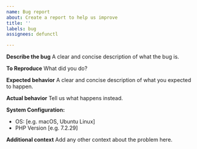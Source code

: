 ```yaml
---
name: Bug report
about: Create a report to help us improve
title: ''
labels: bug
assignees: defunctl

---
```


**Describe the bug**
A clear and concise description of what the bug is.

**To Reproduce**
What did you do?

**Expected behavior**
A clear and concise description of what you expected to happen.

**Actual behavior**
Tell us what happens instead.

**System Configuration:**
 - OS: [e.g. macOS, Ubuntu Linux]
 - PHP Version [e.g. 7.2.29]

**Additional context**
Add any other context about the problem here.
